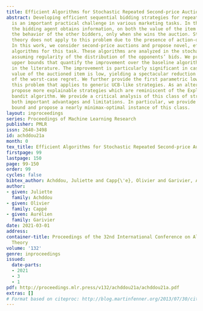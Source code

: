 ```yaml
---
title: Efficient Algorithms for Stochastic Repeated Second-price Auctions
abstract: Developing efficient sequential bidding strategies for repeated auctions
  is an important practical challenge in various marketing tasks. In this setting,
  the bidding agent obtains information, on both the value of the item at sale and
  the behavior of the other bidders, only when she wins the auction. Standard bandit
  theory does not apply to this problem due to the presence of action-dependent censoring.
  In this work, we consider second-price auctions and propose novel, efficient UCB-like
  algorithms for this task. These algorithms are analyzed in the stochastic setting,
  assuming regularity of the distribution of the opponents’ bids. We provide regret
  upper bounds that quantify the improvement over the baseline algorithm proposed
  in the literature. The improvement is particularly significant in cases when the
  value of the auctioned item is low, yielding a spectacular reduction in the order
  of the worst-case regret. We further provide the first parametric lower bound for
  this problem that applies to generic UCB-like strategies. As an alternative, we
  propose more explainable strategies which are reminiscent of the Explore Then Commit
  bandit algorithm. We provide a critical analysis of this class of strategies, showing
  both important advantages and limitations. In particular, we provide a minimax lower
  bound and propose a nearly minimax-optimal instance of this class.
layout: inproceedings
series: Proceedings of Machine Learning Research
publisher: PMLR
issn: 2640-3498
id: achddou21a
month: 0
tex_title: Efficient Algorithms for Stochastic Repeated Second-price Auctions
firstpage: 99
lastpage: 150
page: 99-150
order: 99
cycles: false
bibtex_author: Achddou, Juliette and Capp{\'e}, Olivier and Garivier, Aur{\'e}lien
author:
- given: Juliette
  family: Achddou
- given: Olivier
  family: Cappé
- given: Aurélien
  family: Garivier
date: 2021-03-01
address: 
container-title: Proceedings of the 32nd International Conference on Algorithmic Learning
  Theory
volume: '132'
genre: inproceedings
issued:
  date-parts:
  - 2021
  - 3
  - 1
pdf: http://proceedings.mlr.press/v132/achddou21a/achddou21a.pdf
extras: []
# Format based on citeproc: http://blog.martinfenner.org/2013/07/30/citeproc-yaml-for-bibliographies/
---
```

